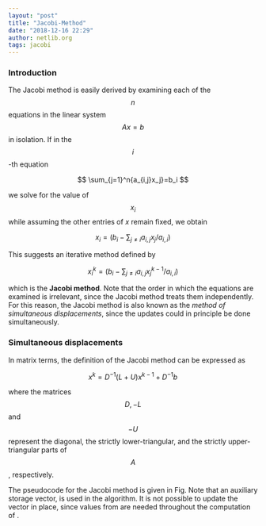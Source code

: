 ```yaml
---
layout: "post"
title: "Jacobi-Method"
date: "2018-12-16 22:29"
author: netlib.org
tags: jacobi
---
```


### Introduction

The Jacobi method is easily derived by examining each of the $$n$$ equations in the linear system $$Ax=b$$ in isolation. If in the $$i$$-th equation

$$
\sum_{j=1}^n{a_{i,j}x_j}=b_i
$$

we solve for the value of $$x_i$$ while assuming the other entries of $x$ remain fixed, we obtain

$$
x_i=(b_i-\sum_{j\neq i}{a_{i,j}x_j}/a_{i,i})
$$

This suggests an iterative method defined by

$$
x^k_i=(b_i-\sum_{j\neq i}{a_{i,j}x^{k-1}_j}/a_{i,i})
$$

which is the **Jacobi method**. Note that the order in which the equations are examined is irrelevant, since the Jacobi method treats them independently. For this reason, the Jacobi method is also known as the *method of simultaneous displacements*, since the updates could in principle be done simultaneously.

### Simultaneous displacements

In matrix terms, the definition of the Jacobi method can be expressed as

$$
x^k=D^{-1}(L+U)x^{k-1}+D^{-1}b
$$

where the matrices $$D, -L$$  and $$-U$$ represent the diagonal, the strictly lower-triangular, and the strictly upper-triangular parts of $$A$$, respectively.

The pseudocode for the Jacobi method is given in Fig. Note that an auxiliary storage vector,  is used in the algorithm. It is not possible to update the vector  in place, since values from  are needed throughout the computation of .
